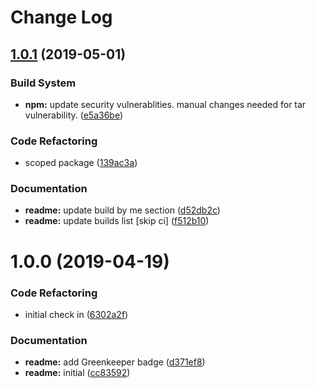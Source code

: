 # Change Log

## [1.0.1](https://github.com/spmeesseman/extjs-pkg-webworker/compare/v1.0.0...v1.0.1) (2019-05-01)


### Build System

* **npm:** update security vulnerablities.  manual changes needed for tar vulnerability. ([e5a36be](https://github.com/spmeesseman/extjs-pkg-webworker/commit/e5a36be))


### Code Refactoring

* scoped package ([139ac3a](https://github.com/spmeesseman/extjs-pkg-webworker/commit/139ac3a))


### Documentation

* **readme:** update build by me section ([d52db2c](https://github.com/spmeesseman/extjs-pkg-webworker/commit/d52db2c))
* **readme:** update builds list [skip ci] ([f512b10](https://github.com/spmeesseman/extjs-pkg-webworker/commit/f512b10))

# 1.0.0 (2019-04-19)


### Code Refactoring

* initial check in ([6302a2f](https://github.com/spmeesseman/extjs-pkg-webworker/commit/6302a2f))


### Documentation

* **readme:** add Greenkeeper badge ([d371ef8](https://github.com/spmeesseman/extjs-pkg-webworker/commit/d371ef8))
* **readme:** initial ([cc83592](https://github.com/spmeesseman/extjs-pkg-webworker/commit/cc83592))
